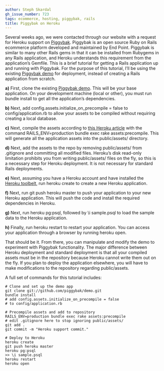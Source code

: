 ```yaml
---
author: Steph Skardal
gh_issue_number: 723
tags: ecommerce, hosting, piggybak, rails
title: Piggybak on Heroku
---
```


Several weeks ago, we were contacted through our website with a request for Heroku support on [Piggybak](https://github.com/piggybak/piggybak). Piggybak is an open source Ruby on Rails ecommerce platform developed and maintained by End Point. Piggybak is similar to many other Rails gems in that it can be installed from Rubygems in any Rails application, and Heroku understands this requirement from the application’s Gemfile. This is a brief tutorial for getting a Rails application up and running with Piggybak. For the purpose of this tutorial, I’ll be using the existing [Piggybak demo](https://github.com/piggybak/demo) for deployment, instead of creating a Rails application from scratch.

**a)** First, clone the existing [Piggybak demo](https://github.com/piggybak/demo). This will be your base application. On your development machine (local or other), you must run bundle install to get all the application’s dependencies.

**b)** Next, add config.assets.initialize_on_precompile = false to config/application.rb to allow your assets to be compiled without requiring creating a local database.

**c)** Next, compile the assets according to [this Heroku article](https://devcenter.heroku.com/articles/rails3x-asset-pipeline-cedar) with the command RAILS_ENV=production bundle exec rake assets:precompile. This will generate all the application assets into the public/assets/ directory.

**d)** Next, add the assets to the repo by removing public/assets/ from .gitignore and committing all modified files. Heroku’s disk read-only limitation prohibits you from writing public/assets/ files on the fly, so this is a necessary step for Heroku deployment. It is not necessary for standard Rails deployments.

**e)** Next, assuming you have a Heroku account and have installed the [Heroku toolbelt](https://toolbelt.heroku.com/debian), run heroku create to create a new Heroku application.

**f)** Next, run git push heroku master to push your application to your new Heroku application. This will push the code and install the required dependencies in Heroku.

**g)** Next, run heroku pg:psql, followed by \i sample.psql to load the sample data to the Heroku application.

**h)** Finally, run heroku restart to restart your application. You can access your application through a browser by running heroku open.

That should be it. From there, you can manipulate and modify the demo to experiment with Piggybak functionality. The major difference between Heroku deployment and standard deployment is that all your compiled assets must be in the repository because Heroku cannot write them out on the fly. If you plan to deploy the application elsewhere, you will have to make modifications to the repository regarding public/assets.

A full set of commands for this tutorial includes:

```nohighlight
# Clone and set up the demo app
git clone git://github.com/piggybak/demo.git
bundle install
# add config.assets.initialize_on_precompile = false
# to config/application.rb

# Precompile assets and add to repository
RAILS_ENV=production bundle exec rake assets:precompile
# edit .gitignore here to stop ignoring public/assets/
git add .
git commit -m "Heroku support commit."

# Deploy to Heroku
heroku create
git push heroku master
heroku pg:psql
>> \i sample.psql
heroku restart
heroku open
```
